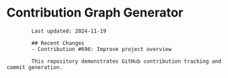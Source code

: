 # Contribution Graph Generator
            
            Last updated: 2024-11-19
            
            ## Recent Changes
            - Contribution #696: Improve project overview
            
            This repository demonstrates GitHub contribution tracking and commit generation.
        